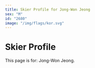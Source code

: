 ```yaml
---
title: Skier Profile for Jong-Won Jeong
sex: "M"
id: "2680"
image: "/img/flags/kor.svg" 
---
```


# Skier Profile

This page is for: Jong-Won Jeong.
    